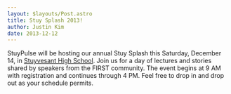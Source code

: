 ```yaml
---
layout: $layouts/Post.astro
title: Stuy Splash 2013!
author: Justin Kim
date: 2013-12-12
---
```

StuyPulse will be hosting our annual Stuy Splash this Saturday, December 14, in [Stuyvesant High School](http://stuypulse.com/contact/). Join us for a day of lectures and stories shared by speakers from the FIRST community. The event begins at 9 AM with registration and continues through 4 PM. Feel free to drop in and drop out as your schedule permits.
